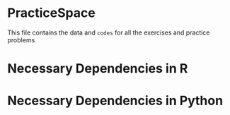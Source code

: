 # PracticeSpace
This file contains the data and `codes` for all the exercises and practice problems

# Necessary Dependencies in R


# Necessary Dependencies in Python
